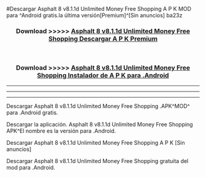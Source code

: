 #Descargar Asphalt 8 v8.1.1d Unlimited Money Free Shopping  A P K MOD para ^Android gratis.la última versión[Premium]^[Sin anuncios] ba23z



<div align="center">
<h3>Download >>>>> <a href="https://es-web.web.app/?es= Asphalt 8 v8.1.1d Unlimited Money Free Shopping ">Asphalt 8 v8.1.1d Unlimited Money Free Shopping  Descargar A P K Premium</a></h3><br>

<h3>Download >>>>> <a href="https://es-web.web.app/?es= Asphalt 8 v8.1.1d Unlimited Money Free Shopping ">Asphalt 8 v8.1.1d Unlimited Money Free Shopping  Instalador de A P K para .Android</a></h3>
</div>


----------------------------------------------------------

----------------------------------------------------------

----------------------------------------------------------

Descargar Asphalt 8 v8.1.1d Unlimited Money Free Shopping  .APK^MOD^ para .Android gratis.

Descargar la aplicación. Asphalt 8 v8.1.1d Unlimited Money Free Shopping  APK^El nombre es la versión para .Android.

Descargar Asphalt 8 v8.1.1d Unlimited Money Free Shopping  A P K [Sin anuncios]

Descargar Asphalt 8 v8.1.1d Unlimited Money Free Shopping  gratuita del mod para .Android.